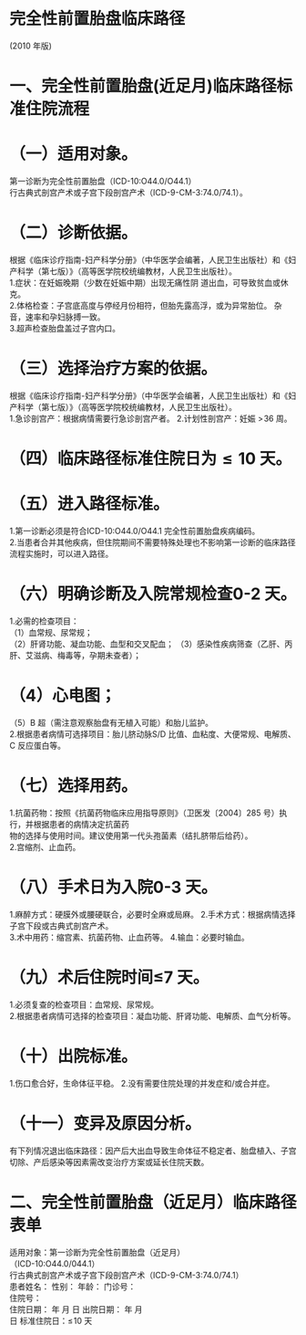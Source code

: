 # 完全性前置胎盘临床路径  
(2010 年版)  
# 一、完全性前置胎盘(近足月)临床路径标准住院流程  
# （一）适用对象。  
第一诊断为完全性前置胎盘（ICD-10:O44.0/O44.1）  
行古典式剖宫产术或子宫下段剖宫产术（ICD-9-CM-3:74.0/74.1）。  
# （二）诊断依据。  
根据《临床诊疗指南-妇产科学分册》（中华医学会编著，人民卫生出版社）和《妇产科学（第七版）》（高等医学院校统编教材，人民卫生出版社）。  
1.症状：在妊娠晚期（少数在妊娠中期）出现无痛性阴 道出血，可导致贫血或休克。  
2.体格检查：子宫底高度与停经月份相符，但胎先露高浮，或为异常胎位。 杂音，速率和孕妇脉搏一致。  
3.超声检查胎盘盖过子宫内口。  
# （三）选择治疗方案的依据。  
根据《临床诊疗指南-妇产科学分册》（中华医学会编著，人民卫生出版社）和《妇产科学（第七版）》（高等医学院校统编教材，人民卫生出版社）。  
1.急诊剖宫产：根据病情需要行急诊剖宫产者。 2.计划性剖宫产：妊娠 $>\!36$  周。  
# （四）临床路径标准住院日为${\leqslant}10$ 天。  
# （五）进入路径标准。  
1.第一诊断必须是符合ICD-10:O44.0/O44.1 完全性前置胎盘疾病编码。  
2.当患者合并其他疾病，但住院期间不需要特殊处理也不影响第一诊断的临床路径流程实施时，可以进入路径。  
# （六）明确诊断及入院常规检查0-2 天。  
1.必需的检查项目：  
（1）血常规、尿常规；  
（2）肝肾功能、凝血功能、血型和交叉配血； （3）感染性疾病筛查（乙肝、丙肝、艾滋病、梅毒等，孕期未查者）；  
# （4）心电图；  
（5）B 超（需注意观察胎盘有无植入可能）和胎儿监护。  
2.根据患者病情可选择项目：胎儿脐动脉S/D 比值、血粘度、大便常规、电解质、C 反应蛋白等。  
# （七）选择用药。  
1.抗菌药物：按照《抗菌药物临床应用指导原则》（卫医发〔2004〕285 号）执行，并根据患者的病情决定抗菌药  
物的选择与使用时间。建议使用第一代头孢菌素（结扎脐带后给药）。  
2.宫缩剂、止血药。  
# （八）手术日为入院0-3 天。  
1.麻醉方式：硬膜外或腰硬联合，必要时全麻或局麻。 2.手术方式：根据病情选择子宫下段或古典式剖宫产术。  
3.术中用药：缩宫素、抗菌药物、止血药等。  4.输血：必要时输血。  
# （九）术后住院时间≤7 天。  
1.必须复查的检查项目：血常规、尿常规。  
2.根据患者病情可选择的检查项目：凝血功能、肝肾功能、电解质、血气分析等。  
# （十）出院标准。  
1.伤口愈合好，生命体征平稳。 2.没有需要住院处理的并发症和/或合并症。  
# （十一）变异及原因分析。  
有下列情况退出临床路径：因产后大出血导致生命体征不稳定者、胎盘植入、子宫切除、产后感染等因素需改变治疗方案或延长住院天数。  
# 二、完全性前置胎盘（近足月）临床路径表单  
适用对象：第一诊断为完全性前置胎盘（近足月）  
（ICD-10:O44.0/044.1）  
行古典式剖宫产术或子宫下段剖宫产术（ICD-9-CM-3:74.0/74.1）  
患者姓名：        性别：    年龄：     门诊号：  
住院号：  
住院日期：   年 月 日    出院日期：   年  月  
日      标准住院日：$\leqslant\!10$ 天  
